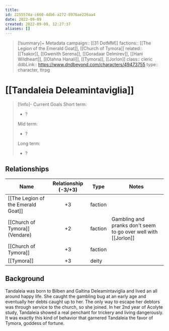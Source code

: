 ```yaml
---
title: 
id: 2255574a-c660-4db6-a272-8976ae226aa4
date: 2022-09-09
created: 2022-09-09, 12:27:37
aliases: []
---
```


> [!summary]+ Metadata 
> campaign:: [[31 DotMM]]
> factions::  [[The Legion of the Emerald Goat]], [[Church of Tymora]]
> related:: [[Tsakor]], [[Gwenith Serena]], [[Goradaar Delmirev]], [[Hani Wildheart]], [[Olahna Hanali]], [[Tymora]], [[Jorlon]]
> class:: cleric
> ddbLink:: https://www.dndbeyond.com/characters/49473755
> type:: character, ttrpg

# [[Tandaleia Deleamintaviglia]]


> [!info]- Current Goals
> Short term:
>  - ?
> 
> Mid term:
> - ?
> 
> Long term:
> - ?

## Relationships

| Name                               | Relationship (-3/+3) | Type    | Notes                                                          |
| ---------------------------------- |:--------------------:| ------- | -------------------------------------------------------------- |
| [[The Legion of the Emerald Goat]] |          +3          | faction |                                                                |
| [[Church of Tymora]] (Vendare)     |          +2          | faction | Gambling and pranks don't seem to go over well with [[Jorlon]] |
| [[Church of Tymora]]               |          +3          | faction |                                                                |
| [[Tymora]]                         |          +3          | deity   |                                                                |

## Background

Tandaleia was born to Bilben and Galtina Deleamintaviglia and lived an all around happy life. She caught the gambling bug at an early age and eventually her debts caught up to her. The only way to escape her debtors was through service to the church, so she joined. In her 2nd year of Acolyte study, Tandaleia showed a real penchant for trickery and living dangerously. It was exactly this kind of behavior that garnered Tandaleia the favor of Tymora, goddess of fortune.
